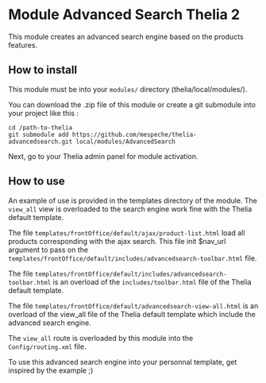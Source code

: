 # Module Advanced Search Thelia 2

This module creates an advanced search engine based on the products features.

## How to install

This module must be into your ```modules/``` directory (thelia/local/modules/).

You can download the .zip file of this module or create a git submodule into your project like this :

```
cd /path-to-thelia
git submodule add https://github.com/mespeche/thelia-advancedsearch.git local/modules/AdvancedSearch
```

Next, go to your Thelia admin panel for module activation.

## How to use

An example of use is provided in the templates directory of the module.
The `view_all` view is overloaded to the search engine work fine with the Thelia default template.

The file `templates/frontOffice/default/ajax/product-list.html` load all products corresponding with the ajax search. This file init $nav_url argument to pass on the `templates/frontOffice/default/includes/advancedsearch-toolbar.html` file.

The file `templates/frontOffice/default/includes/advancedsearch-toolbar.html` is an overload of the `includes/toolbar.html` file of the Thelia default template.

The file `templates/frontOffice/default/advancedsearch-view-all.html` is an overload of the view_all file of the Thelia default template which include the advanced search engine.

The `view_all` route is overloaded by this module into the `Config/routing.xml` file.

To use this advanced search engine into your personnal template, get inspired by the example ;)